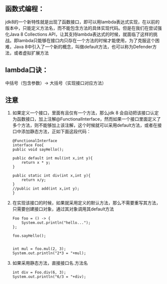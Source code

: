 ## 函数式编程：

jdk8的一个新特性就是出现了函数接口，即可以用lambda表达式实现，在以前的版本中，只能定义方法名，而不能包含方法的具体实现代码。但是在我们在尝试强化Java 8 Collections API，让其支持lambda表达式的时候，就面临了这样的挑战。即lambda只能够在接口内只存在一个方法的时候才能使用，为了克服这个困难，Java 8中引入了一个新的概念，叫做default方法，也可以称为Defender方法，或者虚拟扩展方法


## lambda口诀：

中括号（包含参数）-> 大括号（实现接口对应方法）

## 注意
1.  如果定义一个接口，里面有且仅有一个方法，那么jdk 8 会自动把该接口认定为函数接口，加上注解@FunctionalInterface，然而如果一个接口里面定义了多个方法，则不能够加上该注解，这个时候就可以采用default方法，或者在接口中添加静态方法，正如下面这段代码：
    

		@FunctionalInterface
		interface Foo{
	    public void sayHello();
	
	    public default int mul(int x,int y){
	        return x * y;
	    }
	
	    public static int div(int x,int y){
	        return x/y;
	    }
	    //public int add(int x,int y);
		}

2.  在实现该接口的时候，如果就采用定义的默认方法，那么不需要重写其方法，只需要创建接口对象，通过其对象调用其default方法
    
		Foo foo = () -> {
		    System.out.println("hello...");
		};

		foo.sayHello();


		int mul = foo.mul(2, 3);
		System.out.println("2*3 = "+mul);
3.  如果采用静态方法，直接接口名.方法名
    
		int div = Foo.div(6, 3);
		System.out.println("6/3 = "+div);
